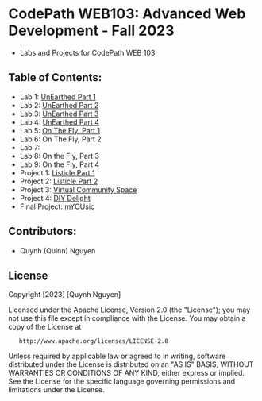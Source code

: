 # CodePath WEB103: Advanced Web Development - Fall 2023 
- Labs and Projects for CodePath WEB 103

## Table of Contents:
- Lab 1: [UnEarthed Part 1](https://github.com/qngyn/codepath-web103/tree/lab1)
- Lab 2: [UnEarthed Part 2](https://github.com/qngyn/codepath-web103/tree/lab2)
- Lab 3: [UnEarthed Part 3](https://github.com/qngyn/codepath-web103/tree/lab3)
- Lab 4: [UnEarthed Part 4](https://github.com/qngyn/codepath-web103/tree/lab4)
- Lab 5: [On The Fly: Part 1](https://github.com/qngyn/codepath-web103/tree/lab5)
- Lab 6: On The Fly, Part 2
- Lab 7:
- Lab 8: On the Fly, Part 3
- Lab 9: On the Fly, Part 4
- Project 1: [Listicle Part 1](https://github.com/qngyn/codepath-web103/tree/project1)
- Project 2: [Listicle Part 2](https://github.com/qngyn/codepath-web103/tree/project2)
- Project 3: [Virtual Community Space](https://github.com/qngyn/codepath-web103/tree/project3)
- Project 4: [DIY Delight](https://github.com/qngyn/codepath-web103/tree/project4)
- Final Project: [mYOUsic](https://github.com/qngyn/myousic)

## Contributors:
- Quynh (Quinn) Nguyen

## License
Copyright [2023] [Quynh Nguyen]

   Licensed under the Apache License, Version 2.0 (the "License");
   you may not use this file except in compliance with the License.
   You may obtain a copy of the License at

       http://www.apache.org/licenses/LICENSE-2.0

   Unless required by applicable law or agreed to in writing, software
   distributed under the License is distributed on an "AS IS" BASIS,
   WITHOUT WARRANTIES OR CONDITIONS OF ANY KIND, either express or implied.
   See the License for the specific language governing permissions and
   limitations under the License.
